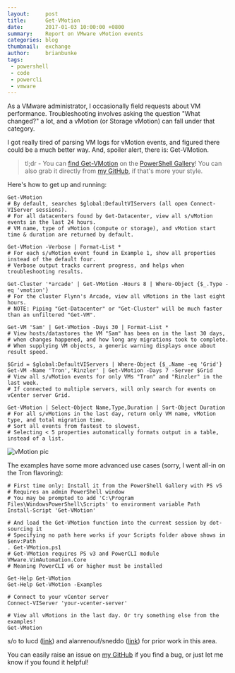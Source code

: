 ```yaml
---
layout:     post
title:      Get-VMotion
date:       2017-01-03 10:00:00 +0800
summary:    Report on VMware vMotion events
categories: blog
thumbnail:  exchange
author:     brianbunke
tags:
 - powershell
 - code
 - powercli
 - vmware
---
```


As a VMware administrator, I occasionally field requests about VM performance. Troubleshooting involves asking the question "What changed?" a lot, and a vMotion (or Storage vMotion) can fall under that category.

I got really tired of parsing VM logs for vMotion events, and figured there could be a much better way. And, spoiler alert, there is: Get-VMotion.

> tl;dr - You can [find Get-VMotion] on the [PowerShell Gallery]! You can also grab it directly from [my GitHub], if that's more your style.

Here's how to get up and running:

```posh
Get-VMotion
# By default, searches $global:DefaultVIServers (all open Connect-VIServer sessions).
# For all datacenters found by Get-Datacenter, view all s/vMotion events in the last 24 hours.
# VM name, type of vMotion (compute or storage), and vMotion start time & duration are returned by default.

Get-VMotion -Verbose | Format-List *
# For each s/vMotion event found in Example 1, show all properties instead of the default four.
# Verbose output tracks current progress, and helps when troubleshooting results.

Get-Cluster '*arcade' | Get-VMotion -Hours 8 | Where-Object {$_.Type -eq 'vmotion'}
# For the cluster Flynn's Arcade, view all vMotions in the last eight hours.
# NOTE: Piping "Get-Datacenter" or "Get-Cluster" will be much faster than an unfiltered "Get-VM".

Get-VM 'Sam' | Get-VMotion -Days 30 | Format-List *
# View hosts/datastores the VM "Sam" has been on in the last 30 days,
# when changes happened, and how long any migrations took to complete.
# When supplying VM objects, a generic warning displays once about result speed.

$Grid = $global:DefaultVIServers | Where-Object {$_.Name -eq 'Grid'}
Get-VM -Name 'Tron','Rinzler' | Get-VMotion -Days 7 -Server $Grid
# View all s/vMotion events for only VMs "Tron" and "Rinzler" in the last week.
# If connected to multiple servers, will only search for events on vCenter server Grid.

Get-VMotion | Select-Object Name,Type,Duration | Sort-Object Duration
# For all s/vMotions in the last day, return only VM name, vMotion type, and total migration time.
# Sort all events from fastest to slowest.
# Selecting < 5 properties automatically formats output in a table, instead of a list.
```

![vMotion pic](https://brianbunke.github.io/images/get-vmotion.png)

The examples have some more advanced use cases (sorry, I went all-in on the Tron flavoring):

```posh
# First time only: Install it from the PowerShell Gallery with PS v5
# Requires an admin PowerShell window
# You may be prompted to add 'C:\Program Files\WindowsPowerShell\Scripts' to environment variable Path
Install-Script 'Get-VMotion'

# And load the Get-VMotion function into the current session by dot-sourcing it
# Specifying no path here works if your Scripts folder above shows in $env:Path
. Get-VMotion.ps1
# Get-VMotion requires PS v3 and PowerCLI module VMware.VimAutomation.Core
# Meaning PowerCLI v6 or higher must be installed

Get-Help Get-VMotion
Get-Help Get-VMotion -Examples

# Connect to your vCenter server
Connect-VIServer 'your-vcenter-server'

# View all vMotions in the last day. Or try something else from the examples!
Get-VMotion
```

s/o to lucd ([link][link1]) and alanrenouf/sneddo ([link][link2]) for prior work in this area.

You can easily raise an issue on [my GitHub] if you find a bug, or just let me know if you found it helpful!

[find Get-VMotion]: https://www.powershellgallery.com/packages/Get-VMotion/
[PowerShell Gallery]: https://www.powershellgallery.com/
[my GitHub]: https://github.com/brianbunke/vCmdlets
[link1]: http://www.lucd.info/2013/03/31/get-the-vmotionsvmotion-history/
[link2]: https://github.com/alanrenouf/vCheck-vSphere
